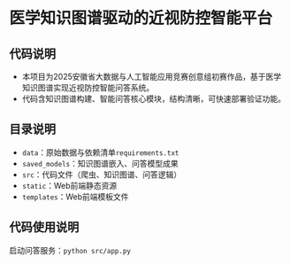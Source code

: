 # 医学知识图谱驱动的近视防控智能平台

## 代码说明
- 本项目为2025安徽省大数据与人工智能应用竞赛创意组初赛作品，基于医学知识图谱实现近视防控智能问答系统。
- 代码含知识图谱构建、智能问答核心模块，结构清晰，可快速部署验证功能。

## 目录说明
- `data`：原始数据与依赖清单`requirements.txt`
- `saved_models`：知识图谱嵌入、问答模型成果
- `src`：代码文件（爬虫、知识图谱、问答逻辑）
- `static`：Web前端静态资源
- `templates`：Web前端模板文件

## 代码使用说明
 启动问答服务：`python src/app.py`
